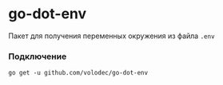 # go-dot-env

Пакет для получения переменных окружения из файла `.env`

### Подключение
`go get -u github.com/volodec/go-dot-env`
